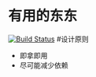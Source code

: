 有用的东东
==========
[![Build Status](https://travis-ci.org/lucklove/ZBase.svg?branch=master)](https://travis-ci.org/lucklove/ZBase)
#设计原则
- 即拿即用
- 尽可能减少依赖
